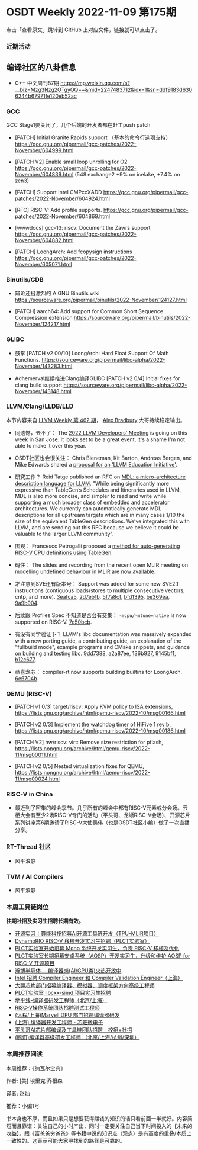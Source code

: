# OSDT Weekly 2022-11-09 第175期

点击「查看原文」跳转到 GitHub 上对应文件，链接就可以点击了。

### 近期活动

## 编译社区的八卦信息

- C++ 中文周刊87期 https://mp.weixin.qq.com/s?__biz=Mzg3Nzg2OTgyOQ==&mid=2247483712&idx=1&sn=ddf9183d6306244b67971fe120eb52ac

### GCC

GCC Stage1要关闭了，几个后端的开发者都在赶工push patch
- [PATCH] Initial Granite Rapids support （基本的命令行选项支持）
  https://gcc.gnu.org/pipermail/gcc-patches/2022-November/604999.html

- [PATCH V2] Enable small loop unrolling for O2
  https://gcc.gnu.org/pipermail/gcc-patches/2022-November/604839.html
  (548.exchange2 +9% on icelake, +7.4% on zen3)

- [PATCH] Support Intel CMPccXADD
  https://gcc.gnu.org/pipermail/gcc-patches/2022-November/604924.html

- [RFC] RISC-V: Add profile supports.
  https://gcc.gnu.org/pipermail/gcc-patches/2022-November/604869.html

- [wwwdocs] gcc-13: riscv: Document the Zawrs support
  https://gcc.gnu.org/pipermail/gcc-patches/2022-November/604882.html

- [PATCH] LoongArch: Add fcopysign instructions
  https://gcc.gnu.org/pipermail/gcc-patches/2022-November/605071.html

### Binutils/GDB

-  辩论还挺激烈的 A GNU Binutils wiki
  https://sourceware.org/pipermail/binutils/2022-November/124127.html

- [PATCH] aarch64: Add support for Common Short Sequence Compression extension
  https://sourceware.org/pipermail/binutils/2022-November/124217.html


### GLIBC

- 鼓掌 [PATCH v2 00/10] LoongArch: Hard Float Support Of Math Functions.
  https://sourceware.org/pipermail/libc-alpha/2022-November/143283.html

- Adhemerval继续推进Clang编译GLIBC
  [PATCH v2 0/4] Initial fixes for clang build support
  https://sourceware.org/pipermail/libc-alpha/2022-November/143148.html

### LLVM/Clang/LLDB/LLD

本节内容来自 [LLVM Weekly 第 462 期](http://llvmweekly.org/issue/462)，
[Alex Bradbury](https://www.linkedin.com/in/alex-bradbury/) 大哥持续稳定输出。

* 同遗憾，去不了： The [2022 LLVM Developers' Meeting](https://llvm.org/devmtg/2022-11/) is going on this week in San Jose. It looks set to be a great event, it's a shame I'm not able to make it over this year.

* OSDT社区也会很关注： Chris Bieneman, Kit Barton, Andreas Bergen, and Mike Edwards shared a [proposal for an 'LLVM Education Initiative'](https://discourse.llvm.org/t/llvm-education-initiative/66400).

* 研究工作？ Reid Tatge published an RFC on [MDL: a micro-architecture description language for LLVM](https://discourse.llvm.org/t/rfc-mdl-a-micro-architecture-description-language-for-llvm/66409).  "While being significantly more expressive than TableGen’s Schedules and Itineraries used in LLVM, MDL is also more concise, and simpler to read and write while supporting a much broader class of embedded and accelerator architectures. We currently can automatically generate MDL descriptions for all upstream targets which are in many cases 1/10 the size of the equivalent TableGen descriptions. We’ve integrated this with LLVM, and are sending out this RFC because we believe it could be valuable to the larger LLVM community".

* 围观： Francesco Petrogalli proposed a [method for auto-generating RISC-V CPU definitions using TableGen](https://discourse.llvm.org/t/targetparser-auto-generation-of-riscv-cpu-definitions/66419).

* 码住： The slides and recording from the recent open MLIR meeting on modelling undefined behaviour in MLIR are [now available](https://discourse.llvm.org/t/open-mlir-meeting-11-3-2022-modeling-ub-in-mlir-the-poison-semantics-rfc/66317/2).


* 才注意到SVE还有版本号： Support was added for some new SVE2.1 instructions (contiguous loads/stores to multiple consecutive vectors, cntp, and more).
  [3eafca5](https://reviews.llvm.org/rG3eafca58e2dd),
  [2d7eb1b](https://reviews.llvm.org/rG2d7eb1ba13df),
  [5f7a8cf](https://reviews.llvm.org/rG5f7a8cf026a6),
  [bfd1395](https://reviews.llvm.org/rGbfd139562b29),
  [be369ea](https://reviews.llvm.org/rGbe369ea31b98),
  [9a9b904](https://reviews.llvm.org/rG9a9b904b871a).

* 后续跟 Profiles Spec 不知道是否会有交集： `-mcpu/-mtune=native` is now supported on RISC-V.
  [7c50bcb](https://reviews.llvm.org/rG7c50bcb44170).

* 有没有同学验证下？ LLVM's libc documentation was massively expanded with a new porting guide, a contributing guide, an explanation of the "fullbuild mode", example programs and CMake snippets, and guidance on building and testing libc.
  [9dd7388](https://reviews.llvm.org/rG9dd738866872),
  [a2a87ee](https://reviews.llvm.org/rGa2a87ee7e9cd),
  [136b927](https://reviews.llvm.org/rG136b927c9e44),
  [9145bf1](https://reviews.llvm.org/rG9145bf13b7df),
  [b12c677](https://reviews.llvm.org/rGb12c67703346).

* 恭喜龙芯： compiler-rt now supports building builtins for LoongArch.
  [6e6704b](https://reviews.llvm.org/rG6e6704b0dc2c).


### QEMU (RISC-V)

- [PATCH v1 0/3] target/riscv: Apply KVM policy to ISA extensions,
  https://lists.gnu.org/archive/html/qemu-riscv/2022-10/msg00166.html

- [PATCH v2 0/3] Implement the watchdog timer of HiFive 1 rev b,
  https://lists.gnu.org/archive/html/qemu-riscv/2022-10/msg00186.html

- [PATCH V2] hw/riscv: virt: Remove size restriction for pflash,
  https://lists.nongnu.org/archive/html/qemu-riscv/2022-11/msg00011.html

- [PATCH v2 0/5] Nested virtualization fixes for QEMU,
  https://lists.nongnu.org/archive/html/qemu-riscv/2022-11/msg00024.html

### RISC-V in China

- 最近到了密集的峰会季节。几乎所有的峰会中都有RISC-V元素或分会场。云栖大会有至少2场RISC-V专门的活动（平头哥、龙蜥RISC-V会场）、开源芯片系列讲座第6期邀请了RISC-V大使吴伟（也是OSDT社区小编）做了一次直播分享。

### RT-Thread 社区

- 风平浪静

### TVM / AI Compilers

- 风平浪静

### 本周工具链岗位

**往期社招及实习生招聘长期有效。**

- [开源实习：算能科技招募AI开源工具链开发（TPU-MLIR项目）](https://mp.weixin.qq.com/s/IBJh0ip4k11PzIMZecsWSw)
- [DynamoRIO RISC-V 移植开发实习生招聘（PLCT实验室）](https://mp.weixin.qq.com/s/J_5TjT6DOqeOXJXQI5VQxw)
- [PLCT实验室开始招募 Mono 系统开发实习生，负责 RISC-V 移植及优化](https://mp.weixin.qq.com/s/whEW7Hay1jIP1tBzIPay1A)
- [PLCT实验室长期招募安卓系统（AOSP）开发实习生，升级和维护 AOSP for RISC-V 开源项目](https://mp.weixin.qq.com/s/dJP2cEB1nex2inR5c-cJog)
- [瀚博半导体---编译器岗(AI/GPU类)火热开放中](https://mp.weixin.qq.com/s/8_KjZYa2Il4PglaGyBWk4Q)
- [Intel 招聘 Compiler Engineer 和 Compiler Validation Engineer（上海）](https://mp.weixin.qq.com/s/I3DWxXODNoLRr0kN2xMZLQ)
- [大疆芯片部门招募编译器、模拟器、调度框架方向高级工程师](https://mp.weixin.qq.com/s/Wn5NzAtUTwQNXKRvMVQWLA)
- [PLCT实验室 libcxx-simd 项目实习生招聘](https://mp.weixin.qq.com/s/EIVx5cY74GlodirySY97Qw)
- [地平线-编译器研发工程师（北京/上海）](https://mp.weixin.qq.com/s/MYObl7iWIbyrTz9hCmKWYA)
- [RISC-V操作系统团队招聘测试工程师](https://mp.weixin.qq.com/s/inLFS4pI1F74m_oJ2I7xjQ)
- [(远程/上海)Marvell DPU 部门招聘编译器研发](https://mp.weixin.qq.com/s/B6JjAhF3TZjezD1tjYHDaw)
- [(上海) 编译器开发工程师 - 芯旺微电子](https://mp.weixin.qq.com/s/nqe1-7qffnc0CaejYkpKyw)
- [平头哥AI芯片部编译及工具链团队招聘 - 校招+社招](https://mp.weixin.qq.com/s/kARbXtJotRPCNMrV-yOanA)
- [(腾讯)编译器高级研发工程师 （北京/上海/杭州/深圳）](https://mp.weixin.qq.com/s/DF-2qmHmpKZtJ1djHXM1Ug)

### 本周推荐阅读

本周推荐：《纳瓦尔宝典》

作者: [美] 埃里克·乔根森

译者: 赵灿

推荐：小编1号

书本身也不厚，而且如果只是想要获得赚钱的知识的话只看前面一半就好。内容简短而且靠谱：关注自己的小时产出，同时一定要关注自己当下时间投入的【未来的收益】。跟《富爸爸穷爸爸》等书籍中说的知识点（观点）是有高度的重叠/本质上一致性的。这表示可能大家寻找到的路径是可靠的。
